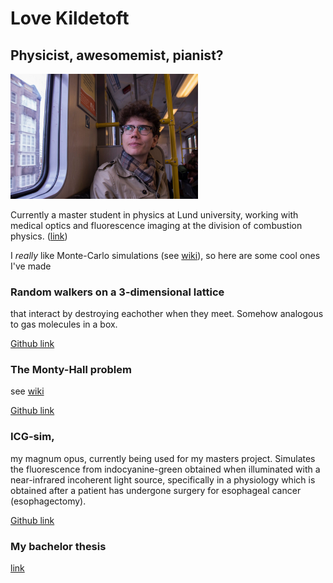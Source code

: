 # Love Kildetoft
## Physicist, awesomemist, pianist?
<img src="73287722_3692383264121308_5840407399386578944_n-2.jpg" alt="me" width="300"/>

Currently a master student in physics at Lund university, working with medical optics  and fluorescence imaging
at the division of combustion physics. ([link](https://www.forbrf.lth.se/))

I *really* like Monte-Carlo simulations (see [wiki](https://en.wikipedia.org/wiki/Monte_Carlo_method)), so here are some cool ones I've made

### Random walkers on a 3-dimensional lattice 
that interact by destroying eachother when they meet. Somehow analogous to gas molecules in a box.

[Github link](https://github.com/lkildetoft/Vicious-walkers)

### The Monty-Hall problem 
see [wiki](https://en.wikipedia.org/wiki/Monty_Hall_problem)

[Github link](https://github.com/lkildetoft/Monty-Hall-problem)

### ICG-sim,
my magnum opus, currently being used for my masters project. Simulates the fluorescence from indocyanine-green obtained when illuminated with a near-infrared incoherent light source, specifically in a physiology which is obtained after a patient has undergone surgery for esophageal cancer (esophagectomy). 

[Github link](https://github.com/lkildetoft/ICG-sim)

### My bachelor thesis

[link](https://lup.lub.lu.se/student-papers/search/publication/9049610)
